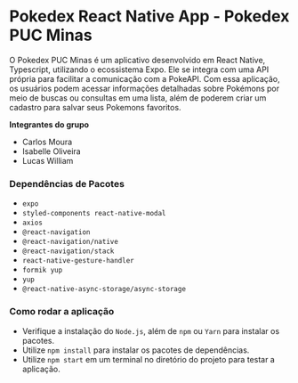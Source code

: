 # Pokedex React Native App - Pokedex PUC Minas

O Pokedex PUC Minas é um aplicativo desenvolvido em React Native, Typescript, utilizando o ecossistema Expo. Ele se integra com uma API própria para facilitar a comunicação com a PokeAPI. Com essa aplicação, os usuários podem acessar informações detalhadas sobre Pokémons por meio de buscas ou consultas em uma lista, além de poderem criar um cadastro para salvar seus Pokemons favoritos.

**Integrantes do grupo**
* Carlos Moura
* Isabelle Oliveira
* Lucas William



### Dependências de Pacotes
- `expo`
- `styled-components react-native-modal`
- `axios`
- `@react-navigation`
- `@react-navigation/native`
- `@react-navigation/stack`
- `react-native-gesture-handler`
- `formik yup`
- `yup`
- `@react-native-async-storage/async-storage`

### Como rodar a aplicação
- Verifique a instalação do `Node.js`, além de `npm` ou `Yarn` para instalar os pacotes.
- Utilize `npm install` para instalar os pacotes de dependências.
- Utilize `npm start` em um terminal no diretório do projeto para testar a aplicação.